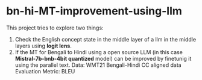 # bn-hi-MT-improvement-using-llm
This project tries to explore two things:
1. Check the English concept state in the middle layer of a llm in the middle layers using **logit lens**.
2. If the MT for Bengali to Hindi using a open source LLM (in this case **Mistral-7b-bnb-4bit quantized** model) can be improved by finetunig it using the parallel text.
Data:
WMT21 Bengali-Hindi CC aligned data
Evaluation Metric:
BLEU
